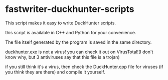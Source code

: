 # fastwriter-duckhunter-scripts
This script makes it easy to write DuckHunter scripts.

this script is available in C++ and Python for your convenience.

The file itself generated by the program is saved in the same directory.

duckhunter.exe is not a virus! you can check it out on VirusTotal!(I don't know why, but 3 antiviruses say that this file is a trojan)

if you still think it's a virus, then check the DuckHunter.cpp file for viruses (if you think they are there) and compile it yourself.
